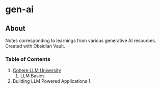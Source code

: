 # gen-ai

## About
Notes corresponding to learnings from various generative AI resources. Created with Obsidian Vault.
### Table of Contents
1. [Cohere LLM University](https://cohere.com/llmu)
	1. LLM Basics
2. Building LLM Powered Applications
	1. 